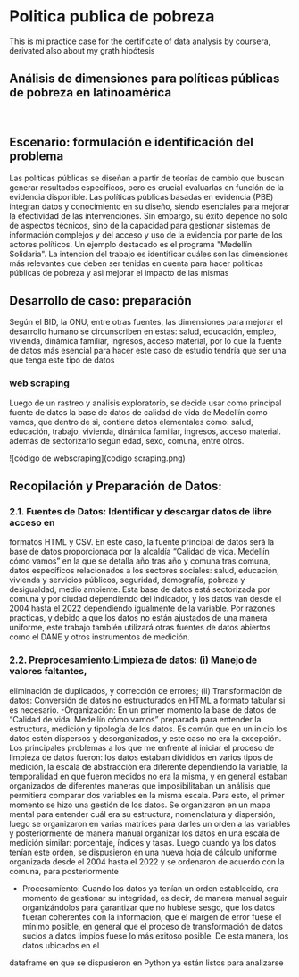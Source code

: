 # Politica publica de pobreza
This is mi practice case for the certificate of data analysis by coursera, derivated also about my grath hipótesis

## Análisis de dimensiones para políticas públicas de pobreza en latinoamérica

 &nbsp;

## Escenario: formulación e identificación del problema
  Las políticas públicas se diseñan a partir de teorías de cambio que buscan generar resultados específicos, pero es crucial evaluarlas en función de la evidencia disponible. Las políticas públicas basadas en evidencia (PBE) integran datos y conocimiento en su diseño, siendo esenciales para mejorar la efectividad de las intervenciones. Sin embargo, su éxito depende no solo de aspectos técnicos, sino de la capacidad para gestionar sistemas de información complejos y del acceso y uso de la evidencia 
por parte de los actores políticos. Un ejemplo destacado es el programa "Medellín Solidaria". La intención del trabajo es identificar cuáles son las dimensiones más relevantes que deben ser tenidas en cuenta para hacer políticas públicas de pobreza y asi mejorar el impacto de las mismas

## Desarrollo de caso: preparación
Según el BID, la ONU, entre otras fuentes, las dimensiones para mejorar el desarrollo humano se circunscriben en estas: salud, educación, empleo, vivienda, dinámica familiar,
ingresos, acceso material, por lo que la fuente de datos más esencial para hacer este caso de estudio tendría que ser una que tenga este tipo de datos

### web scraping
Luego de un rastreo y análisis exploratorio, se decide usar como principal fuente de datos la base de datos de calidad de vida de Medellín como vamos, que dentro de si, contiene datos elementales como: salud, educación, trabajo, vivienda, dinámica familiar,
ingresos, acceso material. además de sectorizarlo según edad, sexo, comuna, entre otros.

![código de webscraping](codigo scraping.png)

## Recopilación y Preparación de Datos:
### 2.1. Fuentes de Datos: Identificar y descargar datos de libre acceso en
formatos HTML y CSV. En este caso, la fuente principal de datos será la
base de datos proporcionada por la alcaldía “Calidad de vida. Medellín
cómo vamos” en la que se detalla año tras año y comuna tras comuna,
datos específicos relacionados a los sectores sociales: salud,
educación, vivienda y servicios públicos, seguridad, demografía,
pobreza y desigualdad, medio ambiente. Esta base de datos está
sectorizada por comuna y por ciudad dependiendo del indicador, y los
datos van desde el 2004 hasta el 2022 dependiendo igualmente de la
variable.
Por razones practicas, y debido a que los datos no están ajustados de
una manera uniforme, este trabajo también utilizará otras fuentes de
datos abiertos como el DANE y otros instrumentos de medición.

### 2.2. Preprocesamiento:Limpieza de datos: (i) Manejo de valores faltantes,
eliminación de duplicados, y corrección de errores; (ii) Transformación
de datos: Conversión de datos no estructurados en HTML a formato
tabular si es necesario.
-Organización: En un primer momento la base de datos de “Calidad
de vida. Medellín cómo vamos” preparada para entender la
estructura, medición y tipología de los datos. Es común que en un
inicio los datos estén dispersos y desorganizados, y este caso no era
la excepción. Los principales problemas a los que me enfrenté al
iniciar el proceso de limpieza de datos fueron: los datos estaban
divididos en varios tipos de medición, la escala de abstracción era
diferente dependiendo la variable, la temporalidad en que fueron
medidos no era la misma, y en general estaban organizados de
diferentes maneras que imposibilitaban un análisis que permitiera
comparar dos variables en la misma escala.
Para esto, el primer momento se hizo una gestión de los datos. Se
organizaron en un mapa mental para entender cuál era su estructura,
nomenclatura y dispersión, luego se organizaron en varias matrices
para darles un orden a las variables y posteriormente de manera
manual organizar los datos en una escala de medición similar:
porcentaje, índices y tasas. Luego cuando ya los datos tenían este
orden, se dispusieron en una nueva hoja de cálculo uniforme
organizada desde el 2004 hasta el 2022 y se ordenaron de acuerdo
con la comuna, para posteriormente

- Procesamiento: Cuando los datos ya tenían un orden establecido,
era momento de gestionar su integridad, es decir, de manera
manual seguir organizándolos para garantizar que no hubiese
sesgo, que los datos fueran coherentes con la información, que el
margen de error fuese el mínimo posible, en general que el
proceso de transformación de datos sucios a datos limpios fuese
lo más exitoso posible. De esta manera, los datos ubicados en el

dataframe en que se dispusieron en Python ya están listos para
analizarse
